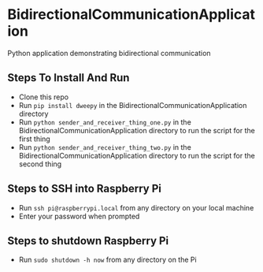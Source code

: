 # BidirectionalCommunicationApplication
Python application demonstrating bidirectional communication

## Steps To Install And Run

* Clone this repo
* Run `pip install dweepy` in the BidirectionalCommunicationApplication directory
* Run `python sender_and_receiver_thing_one.py` in the BidirectionalCommunicationApplication directory to run the script for the first thing
* Run `python sender_and_receiver_thing_two.py` in the BidirectionalCommunicationApplication directory to run the script for the second thing

## Steps to SSH into Raspberry Pi

* Run `ssh pi@raspberrypi.local` from any directory on your local machine
* Enter your password when prompted

## Steps to shutdown Raspberry Pi

* Run `sudo shutdown -h now` from any directory on the Pi
